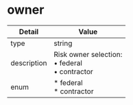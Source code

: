 # owner
| Detail | Value |
| ------ | ----- |
| type | string |
| description | Risk owner selection:<br/> • federal<br/> • contractor |
| enum | * federal<br/>* contractor |
